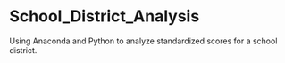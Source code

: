 # School_District_Analysis
Using Anaconda and Python to analyze standardized scores for a school district. 
